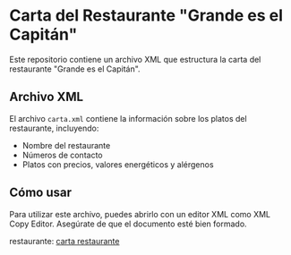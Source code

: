 # Carta del Restaurante "Grande es el Capitán"

Este repositorio contiene un archivo XML que estructura la carta del restaurante "Grande es el Capitán".

## Archivo XML

El archivo `carta.xml` contiene la información sobre los platos del restaurante, incluyendo:

- Nombre del restaurante
- Números de contacto
- Platos con precios, valores energéticos y alérgenos

## Cómo usar

Para utilizar este archivo, puedes abrirlo con un editor XML como XML Copy Editor. Asegúrate de que el documento esté bien formado.

restaurante: [carta restaurante](/restaurante.xml)
